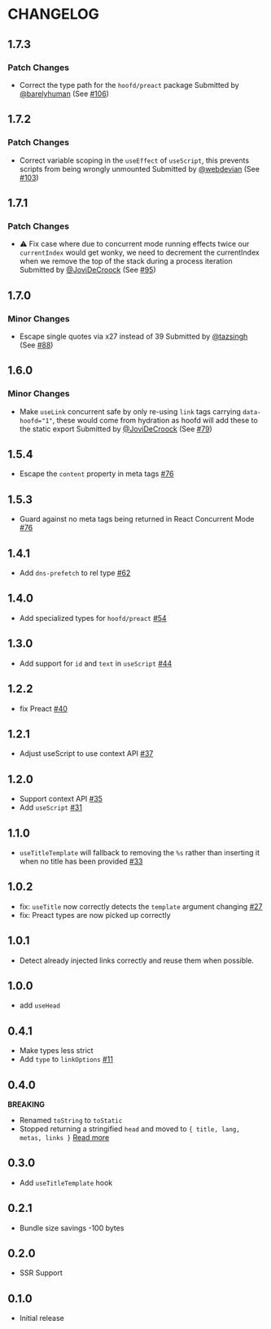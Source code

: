 # CHANGELOG

## 1.7.3

### Patch Changes

- Correct the type path for the `hoofd/preact` package
  Submitted by [@barelyhuman](https://github.com/barelyhuman) (See [#106](https://github.com/0no-co/hoofd/pull/106))

## 1.7.2

### Patch Changes

- Correct variable scoping in the `useEffect` of `useScript`, this prevents scripts from being wrongly unmounted
  Submitted by [@webdevian](https://github.com/webdevian) (See [#103](https://github.com/0no-co/hoofd/pull/103))

## 1.7.1

### Patch Changes

- ⚠️ Fix case where due to concurrent mode running effects twice our `currentIndex` would get wonky, we need to decrement the currentIndex when we remove the top of the stack during a process iteration
  Submitted by [@JoviDeCroock](https://github.com/JoviDeCroock) (See [#95](https://github.com/0no-co/hoofd/pull/95))

## 1.7.0

### Minor Changes

- Escape single quotes via x27 instead of 39
  Submitted by [@tazsingh](https://github.com/tazsingh) (See [#88](https://github.com/0no-co/hoofd/pull/88))

## 1.6.0

### Minor Changes

- Make `useLink` concurrent safe by only re-using `link` tags carrying `data-hoofd="1"`, these would come from hydration as hoofd will add these to the static export
  Submitted by [@JoviDeCroock](https://github.com/JoviDeCroock) (See [#79](https://github.com/0no-co/hoofd/pull/79))

## 1.5.4

- Escape the `content` property in meta tags [#76](https://github.com/0no-co/hoofd/pull/78)

## 1.5.3

- Guard against no meta tags being returned in React Concurrent Mode [#76](https://github.com/0no-co/hoofd/pull/76)

## 1.4.1

- Add `dns-prefetch` to rel type [#62](https://github.com/JoviDeCroock/hoofd/pull/62)

## 1.4.0

- Add specialized types for `hoofd/preact` [#54](https://github.com/JoviDeCroock/hoofd/pull/54)

## 1.3.0

- Add support for `id` and `text` in `useScript` [#44](https://github.com/JoviDeCroock/hoofd/pull/44)

## 1.2.2

- fix Preact [#40](https://github.com/JoviDeCroock/hoofd/pull/40)

## 1.2.1

- Adjust useScript to use context API [#37](https://github.com/JoviDeCroock/hoofd/pull/37)

## 1.2.0

- Support context API [#35](https://github.com/JoviDeCroock/hoofd/pull/35)
- Add `useScript` [#31](https://github.com/JoviDeCroock/hoofd/pull/31)

## 1.1.0

- `useTitleTemplate` will fallback to removing the `%s` rather than inserting it when no title has been provided [#33](https://github.com/JoviDeCroock/hoofd/pull/33)

## 1.0.2

- fix: `useTitle` now correctly detects the `template` argument changing [#27](https://github.com/JoviDeCroock/hoofd/commit/c6493ff5f4a58da178066d742b0c974e5eda0839)
- fix: Preact types are now picked up correctly

## 1.0.1

- Detect already injected links correctly and reuse them when possible.

## 1.0.0

- add `useHead`

## 0.4.1

- Make types less strict
- Add `type` to `linkOptions` [#11](https://github.com/JoviDeCroock/hoofd/pull/11)

## 0.4.0

**BREAKING**

- Renamed `toString` to `toStatic`
- Stopped returning a stringified `head` and moved to `{ title, lang, metas, links }` [Read more](./README.md#SSR)

## 0.3.0

- Add `useTitleTemplate` hook

## 0.2.1

- Bundle size savings -100 bytes

## 0.2.0

- SSR Support

## 0.1.0

- Initial release
